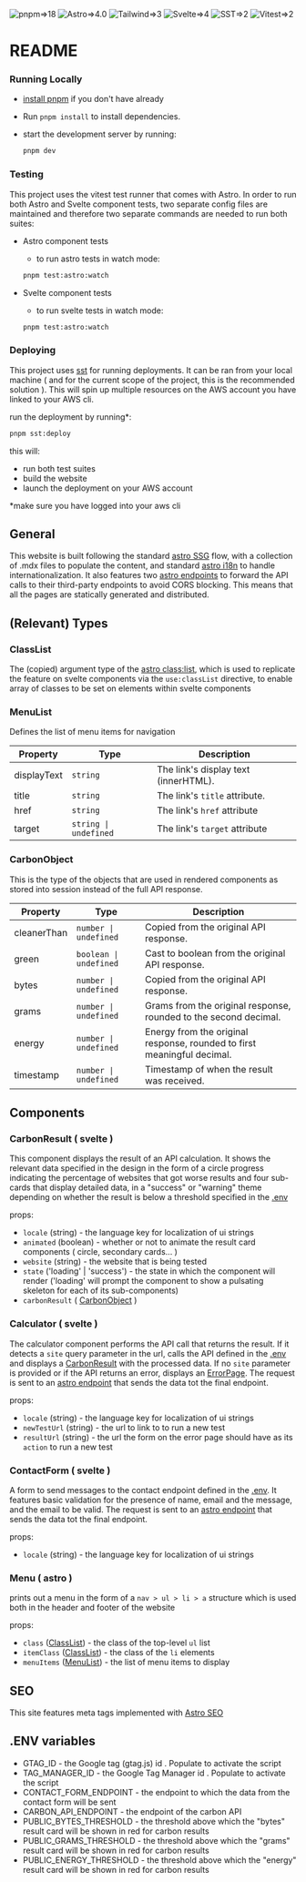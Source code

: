 ![pnpm=>18](https://img.shields.io/badge/pnpm-black?style=flat&logo=pnpm)
![Astro=>4.0](https://img.shields.io/badge/Astro-black?style=flat&logo=astro)
![Tailwind=>3](https://img.shields.io/badge/Tailwind-black?style=flat&logo=tailwindcss)
![Svelte=>4](https://img.shields.io/badge/Svelte-black?style=flat&logo=svelte)
![SST=>2](https://img.shields.io/badge/SST-black?style=flat&logo=sst)
![Vitest=>2](https://img.shields.io/badge/vitest-black?style=flat&logo=vitest)

# README

### Running Locally

+ [install pnpm](https://pnpm.io/installation) if you don't have already 
+ Run `pnpm install` to install dependencies.
+ start the development server by running:

   ```sh
   pnpm dev
   ````

### Testing

This project uses the vitest test runner that comes with Astro. In order to run both Astro and Svelte component tests, two separate config files are maintained and therefore two separate commands are needed to run both suites:

+ Astro component tests 
    - to run astro tests in watch mode:

    ```sh
    pnpm test:astro:watch
    ```
+ Svelte component tests 
    - to run svelte tests in watch mode:

    ```sh
    pnpm test:astro:watch
    ```

### Deploying

This project uses [sst](https://sst.dev/) for running deployments. It can be ran from your local machine ( and for the current scope of the project, this is the recommended solution ). This will spin up multiple resources on the AWS account you have linked to your AWS cli.

run the deployment by running*:

```sh
pnpm sst:deploy
```

this will:
+ run both test suites 
+ build the website
+ launch the deployment on your AWS account

*make sure you have logged into your aws cli

## General

This website is built following the standard [astro SSG](https://docs.astro.build/en/guides/markdown-content/) flow, with a collection of .mdx files to populate the content, and standard [astro i18n](https://docs.astro.build/en/recipes/i18n/) to handle internationalization.
It also features two [astro endpoints](https://docs.astro.build/en/guides/endpoints/) to forward the API calls to their third-party endpoints to avoid CORS blocking.
This means that all the pages are statically generated and distributed.

## (Relevant) Types

### ClassList

The (copied) argument type of the [astro class:list](https://docs.astro.build/en/reference/directives-reference/#classlist), which is used to replicate the feature on svelte components via the `use:classList` directive, to enable array of classes to be set on elements within svelte components


### MenuList

Defines the list of menu items for navigation

| Property     | Type                           | Description                                |
|--------------|--------------------------------|--------------------------------------------|
| displayText  | `string`                       | The link's display text (innerHTML).  |
| title        | `string`                       | The link's `title` attribute.   |
| href        | `string`                        | The link's `href` attribute |
| target        | `string \| undefined`         | The link's `target` attribute |

### CarbonObject

This is the type of the objects that are used in rendered components as stored into session instead of the full API response.

| Property     | Type                           | Description                                |
|--------------|--------------------------------|--------------------------------------------|
| cleanerThan  | `number \| undefined`          | Copied from the original API response.   |
| green        | `boolean \| undefined`          | Cast to boolean from the original API response. |
| bytes        | `number \| undefined`          | Copied from the original API response. |
| grams        | `number \| undefined`          | Grams from the original response, rounded to the second decimal. |
| energy       | `number \| undefined`          | Energy from the original response, rounded to first meaningful decimal. |
| timestamp  | `number \| undefined`          | Timestamp of when the result was received.   |

## Components

### CarbonResult ( svelte )

This component displays the result of an API calculation. It shows the relevant data specified in the design in the form of a circle progress indicating the percentage of websites that got worse results and four sub-cards that display detailed data, in a "success" or "warning" theme depending on whether the result is below a threshold specified in the [.env](#env-variables)

props:
+ `locale` (string) - the language key for localization of ui strings
+ `animated` (boolean) - whether or not to animate the result card components ( circle, secondary cards... )
+ `website` (string) - the website that is being tested 
+ `state` ('loading' | 'success') - the state in which the component will render ('loading' will prompt the component to show a pulsating skeleton for each of its sub-components) 
+ `carbonResult` ( [CarbonObject](#carbonobject) )

### Calculator ( svelte )

The calculator component performs the API call that returns the result. If it detects a `site` query parameter in the url, calls the API defined in the [.env](#env-variables) and displays a [CarbonResult](#carbonresult--svelte) with the processed data.
If no `site` parameter is provided or if the API returns an error, displays an [ErrorPage]().
The request is sent to an [astro endpoint](https://docs.astro.build/en/guides/endpoints/) that sends the data tot the final endpoint.

props:
+ `locale` (string) - the language key for localization of ui strings
+ `newTestUrl` (string) - the url to link to to run a new test
+ `resultUrl` (string) - the url the form on the error page should have as its `action` to run a new test

### ContactForm ( svelte )

A form to send messages to the contact endpoint defined in the [.env](#env-variables). It features basic validation for the presence of name, email and the message, and the email to be valid. The request is sent to an [astro endpoint](https://docs.astro.build/en/guides/endpoints/) that sends the data tot the final endpoint.

props:
+ `locale` (string) - the language key for localization of ui strings

### Menu ( astro )

prints out a menu in the form of a `nav > ul > li > a` structure which is used both in the header and footer of the website

props:
+ `class` ([ClassList](#classlist)) - the class of the top-level `ul` list
+ `itemClass` ([ClassList](#classlist)) - the class of the `li` elements
+ `menuItems` ([MenuList](#menulist)) - the list of menu items to display

## SEO

This site features meta tags implemented with [Astro SEO](https://github.com/jonasmerlin/astro-seo)


## .ENV variables

+ GTAG_ID - the Google tag (gtag.js) id . Populate to activate the script
+ TAG_MANAGER_ID - the Google Tag Manager id . Populate to activate the script
+ CONTACT_FORM_ENDPOINT - the endpoint to which the data from the contact form will be sent
+ CARBON_API_ENDPOINT - the endpoint of the carbon API
+ PUBLIC_BYTES_THRESHOLD - the threshold above which the "bytes" result card will be shown in red for carbon results
+ PUBLIC_GRAMS_THRESHOLD - the threshold above which the "grams" result card will be shown in red for carbon results
+ PUBLIC_ENERGY_THRESHOLD - the threshold above which the "energy" result card will be shown in red for carbon results